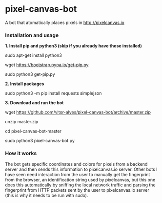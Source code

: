 # pixel-canvas-bot
A bot that atomatically places pixels in http://pixelcanvas.io

### Installation and usage

**1. Install pip and python3 (skip if you already have those installed)**

sudo apt-get install python3

wget https://bootstrap.pypa.io/get-pip.py

sudo python3 get-pip.py

**2. Install packages**

sudo python3 -m pip install requests  simplejson

**3. Download and run the bot**

wget https://github.com/vitor-alves/pixel-canvas-bot/archive/master.zip

unzip master.zip

cd pixel-canvas-bot-master

sudo python3 pixel-canvas-bot.py

### How it works
The bot gets specific coordinates and colors for pixels from a backend server and then sends this information to pixelcanvas.io server. Other bots I have seen need interaction from the user to manually get the fingerprint from the browser, an identification string used by pixelcanvas, but this one does this automatically by sniffing the local network traffic and parsing the fingerprint from HTTP packets sent by the user to pixelcanvas.io server (this is why it needs to be run with sudo).
